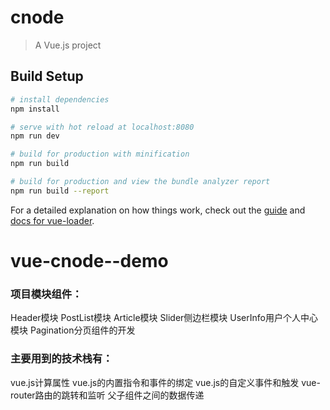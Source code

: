 # cnode

> A Vue.js project

## Build Setup

``` bash
# install dependencies
npm install

# serve with hot reload at localhost:8080
npm run dev

# build for production with minification
npm run build

# build for production and view the bundle analyzer report
npm run build --report
```

For a detailed explanation on how things work, check out the [guide](http://vuejs-templates.github.io/webpack/) and [docs for vue-loader](http://vuejs.github.io/vue-loader).
# vue-cnode--demo

### 项目模块组件：

Header模块
PostList模块
Article模块
Slider侧边栏模块
UserInfo用户个人中心模块
Pagination分页组件的开发

### 主要用到的技术栈有：

vue.js计算属性
vue.js的内置指令和事件的绑定
vue.js的自定义事件和触发
vue-router路由的跳转和监听
父子组件之间的数据传递
